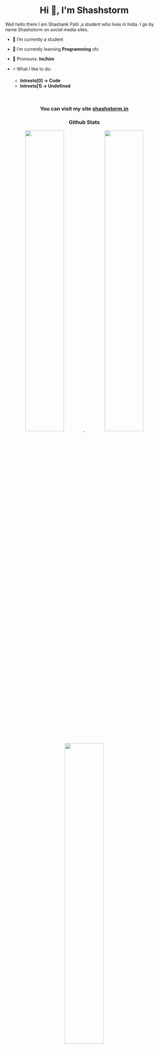 <h1 align="center">
<b>Hi 👋, I'm Shashstorm</b>
</h1>
Well hello there I am Shashank Patil ,a student who lives in India. I go by name Shashstorm on social media sites.

- 🔭 I’m currently a student

- 🌱 I’m currently learning **Programming** ofc

- 👯 Pronouns: **he/him**

- ⚡ What I like to do:  
  - **Intrests[0] -> Code**
  - **Intrests[1] -> Undefined**
<br>
<h3 align="center">
<b>You can visit my site <a href="https://shashstorm.in">shashstorm.in</a></b>
</h3>
<h3 align="center">
<b>Github Stats</b>
</h3>
<div align='center'>
	<a href='https://github.com/shashstormer'>
		<img width="49.5%" src='https://github-readme-stats.vercel.app/api?username=shashstormer&show_icons=true&theme=github_dark&hide_border=true'>
		<img width="49.5%" src='https://github-readme-streak-stats.herokuapp.com?user=shashstormer&theme=github-dark-blue&hide_border=true&date_format=j%20M%5B%20Y%5D'>
	</a>
</div>
<br>
<div align='center'>
	<a href='https://github.com/shashstormer'>
	<img width="49.5%" src="https://github-readme-stats.vercel.app/api/top-langs?username=shashstormer&show_icons=true&layout=compact&theme=github_dark&hide_border=true">
	</a>
</div>
<br>
<h3 align="center">
<b>Stack Overflow</b>
</h3>
<div align='center'>
<a href='https://stackoverflow.com/users/20704877/shashstormer'>
<img width="20%" src='https://github-readme-stackoverflow.vercel.app/?userID=20704877&theme=dark'>
</div>
<br>
<hr>
<br>
